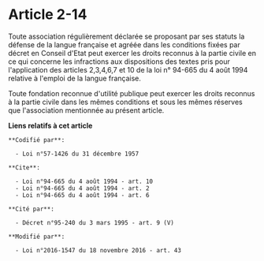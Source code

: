# Article 2-14

Toute association régulièrement déclarée se proposant par ses statuts la défense de la langue française et agréée dans les
conditions fixées par décret en Conseil d'Etat peut exercer les droits reconnus à la partie civile en ce qui concerne les
infractions aux dispositions des textes pris pour l'application des articles 2,3,4,6,7 et 10 de la loi n° 94-665 du 4 août
1994 relative à l'emploi de la langue française.

Toute fondation reconnue d'utilité publique peut exercer les droits reconnus à la partie civile dans les mêmes conditions et
sous les mêmes réserves que l'association mentionnée au présent article.

**Liens relatifs à cet article**

	**Codifié par**:

	  - Loi n°57-1426 du 31 décembre 1957

	**Cite**:

	  - Loi n°94-665 du 4 août 1994 - art. 10
	  - Loi n°94-665 du 4 août 1994 - art. 2
	  - Loi n°94-665 du 4 août 1994 - art. 6

	**Cité par**:

	  - Décret n°95-240 du 3 mars 1995 - art. 9 (V)

	**Modifié par**:

	  - Loi n°2016-1547 du 18 novembre 2016 - art. 43
